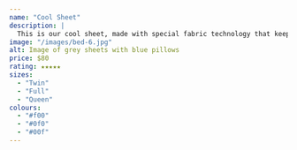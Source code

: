 ```yaml
---
name: "Cool Sheet"
description: |
  This is our cool sheet, made with special fabric technology that keeps you cool all night long.
image: "/images/bed-6.jpg"
alt: Image of grey sheets with blue pillows
price: $80
rating: ★★★★★
sizes:
  - "Twin"
  - "Full"
  - "Queen"
colours:
  - "#f00"
  - "#0f0"
  - "#00f"
---
```

